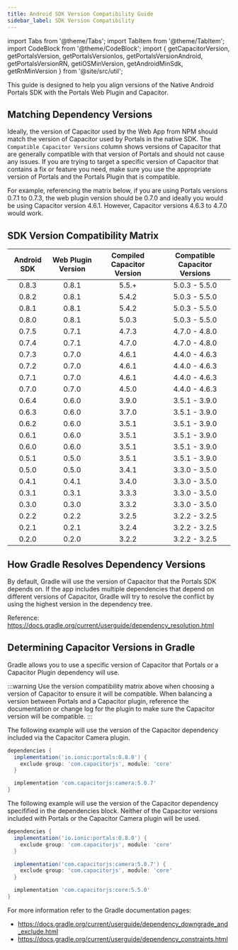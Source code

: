 ```yaml
---
title: Android SDK Version Compatibility Guide
sidebar_label: SDK Version Compatibility
---
```


import Tabs from '@theme/Tabs';
import TabItem from '@theme/TabItem';
import CodeBlock from '@theme/CodeBlock';
import { getCapacitorVersion, getPortalsVersion, getPortalsVersionIos, getPortalsVersionAndroid, getPortalsVersionRN, getiOSMinVersion, getAndroidMinSdk, getRnMinVersion } from '@site/src/util';

This guide is designed to help you align versions of the Native Android Portals SDK with the Portals Web Plugin and Capacitor.

## Matching Dependency Versions

Ideally, the version of Capacitor used by the Web App from NPM should match the version of Capacitor used by Portals in the native SDK. The `Compatible Capacitor Versions` column shows versions of Capacitor that are generally compatible with that version of Portals and should not cause any issues. If you are trying to target a specific version of Capacitor that contains a fix or feature you need, make sure you use the appropriate version of Portals and the Portals Plugin that is compatible.

For example, referencing the matrix below, if you are using Portals versions 0.7.1 to 0.7.3, the web plugin version should be 0.7.0 and ideally you would be using Capacitor version 4.6.1. However, Capacitor versions 4.6.3 to 4.7.0 would work. 

## SDK Version Compatibility Matrix

| Android SDK | Web Plugin Version | Compiled Capacitor Version | Compatible Capacitor Versions |
| :----:      | :----:             | :----:                     | :----:                        |
| 0.8.3       | 0.8.1              | 5.5.+                      | 5.0.3 - 5.5.0                 | 
| 0.8.2       | 0.8.1              | 5.4.2                      | 5.0.3 - 5.5.0                 | 
| 0.8.1       | 0.8.1              | 5.4.2                      | 5.0.3 - 5.5.0                 | 
| 0.8.0       | 0.8.1              | 5.0.3                      | 5.0.3 - 5.5.0                 | 
| 0.7.5       | 0.7.1              | 4.7.3                      | 4.7.0 - 4.8.0                 | 
| 0.7.4       | 0.7.1              | 4.7.0                      | 4.7.0 - 4.8.0                 | 
| 0.7.3       | 0.7.0              | 4.6.1                      | 4.4.0 - 4.6.3                 | 
| 0.7.2       | 0.7.0              | 4.6.1                      | 4.4.0 - 4.6.3                 | 
| 0.7.1       | 0.7.0              | 4.6.1                      | 4.4.0 - 4.6.3                 | 
| 0.7.0       | 0.7.0              | 4.5.0                      | 4.4.0 - 4.6.3                 | 
| 0.6.4       | 0.6.0              | 3.9.0                      | 3.5.1 - 3.9.0                 | 
| 0.6.3       | 0.6.0              | 3.7.0                      | 3.5.1 - 3.9.0                 | 
| 0.6.2       | 0.6.0              | 3.5.1                      | 3.5.1 - 3.9.0                 | 
| 0.6.1       | 0.6.0              | 3.5.1                      | 3.5.1 - 3.9.0                 | 
| 0.6.0       | 0.6.0              | 3.5.1                      | 3.5.1 - 3.9.0                 | 
| 0.5.1       | 0.5.0              | 3.5.1                      | 3.5.1 - 3.9.0                 | 
| 0.5.0       | 0.5.0              | 3.4.1                      | 3.3.0 - 3.5.0                 | 
| 0.4.1       | 0.4.1              | 3.4.0                      | 3.3.0 - 3.5.0                 | 
| 0.3.1       | 0.3.1              | 3.3.3                      | 3.3.0 - 3.5.0                 | 
| 0.3.0       | 0.3.0              | 3.3.2                      | 3.3.0 - 3.5.0                 | 
| 0.2.2       | 0.2.2              | 3.2.5                      | 3.2.2 - 3.2.5                 | 
| 0.2.1       | 0.2.1              | 3.2.4                      | 3.2.2 - 3.2.5                 | 
| 0.2.0       | 0.2.0              | 3.2.2                      | 3.2.2 - 3.2.5                 | 

## How Gradle Resolves Dependency Versions

By default, Gradle will use the version of Capacitor that the Portals SDK depends on. If the app includes multiple dependencies that depend on different versions of Capacitor, Gradle will try to resolve the conflict by using the highest version in the dependency tree. 

Reference: https://docs.gradle.org/current/userguide/dependency_resolution.html

## Determining Capacitor Versions in Gradle

Gradle allows you to use a specific version of Capacitor that Portals or a Capacitor Plugin dependency will use.

:::warning
Use the version compatibility matrix above when choosing a version of Capacitor to ensure it will be compatible. When balancing a version between Portals and a Capacitor plugin, reference the documentation or change log for the plugin to make sure the Capacitor version will be compatible.
:::

The following example will use the version of the Capacitor dependency included via the Capacitor Camera plugin.

```groovy
dependencies {
  implementation('io.ionic:portals:0.8.0') {
    exclude group: 'com.capacitorjs', module: 'core'
  }

  implementation 'com.capacitorjs:camera:5.0.7'
}
```

The following example will use the version of the Capacitor dependency specifified in the dependencies block. Neither of the Capacitor versions included with Portals or the Capacitor Camera plugin will be used.

```groovy
dependencies {
  implementation('io.ionic:portals:0.8.0') {
    exclude group: 'com.capacitorjs', module: 'core'
  }

  implementation('com.capacitorjs:camera:5.0.7') {
    exclude group: 'com.capacitorjs', module: 'core'
  }

  implementation 'com.capacitorjs:core:5.5.0'
}
```

For more information refer to the Gradle documentation pages:
- https://docs.gradle.org/current/userguide/dependency_downgrade_and_exclude.html
- https://docs.gradle.org/current/userguide/dependency_constraints.html